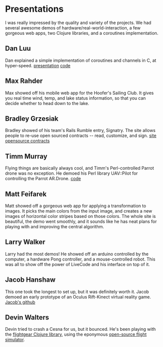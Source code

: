 # Presentations

I was really impressed by the quality and variety of the projects.
We had several awesome demos of hardware/real-world-interaction, a few gorgeous web apps,
two Clojure libraries, and a coroutines implementation.

## Dan Luu
Dan explained a simple implementation of coroutines and channels in C, at hyper-speed.
[presentation](coroutines.pdf) [code](https://github.com/danluu/setjmp-longjmp-ucontext-snippets)

## Max Rahder
Max showed off his mobile web app for the Hoofer's Sailing Club.
It gives you real time wind, temp, and lake status information, so that you can decide whether to head down to the lake.

## Bradley Grzesiak
Bradley showed of his team's Rails Rumble entry, Signatry.
The site allows people to re-use open sourced contracts -- read, customize, and sign.
[site](https://signatry.com/) [opensource contracts](https://github.com/bendyworks/contracts)

## Timm Murray
Flying things are basically always cool, and Timm's Perl-controlled Parrot drone was no exception.
He demoed his Perl library UAV::Pilot for controlling the Parrot AR.Drone.
[code](https://github.com/frezik/UAV-Pilot/)

## Matt Feifarek
Matt showed off a gorgeous web app for applying a transformation to images.
It picks the main colors from the input image, and creates a new images of horizontal color stripes based on those colors.
The whole site is beautiful, the demo went smoothly,
and it sounds like he has neat plans for playing with and improving the central algorithm.

## Larry Walker
Larry had the most demos! He showed off an arduino controlled by the computer, a hardware Pong controller,
and a mouse-controlled robot. This was all to show off the power of LiveCode and his interface on top of it.

## Jacob Hanshaw
This one took the longest to set up, but it was definitely worth it.
Jacob demoed an early prototype of an Oculus Rift-Kinect virtual reality game.
[Jacob's github](https://github.com/jacobhanshaw)

## Devin Walters
Devin tried to crash a Cesna for us, but it bounced.
He's been playing with the [flightgear Clojure library](https://github.com/dalethatcher/flightgear),
using the eponymous [open-source flight simulator](http://www.flightgear.org/).
